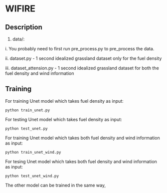 # WIFIRE

## Description


1. data/:

  i. You probably need to first run pre_process.py to pre_process the data.
  
  ii. dataset.py -  1 second idealized grassland dataset only for the fuel density
  
  iii. dataset_attension.py - 1 second idealized grassland dataset for both the fuel density and wind information


## Training



For training Unet model which takes fuel density as input:

```python train_unet.py ```

For testing Unet model which takes fuel density as input:

```python test_unet.py ```

For training Unet model which takes both fuel density and wind information as input:

```python train_unet_wind.py ```

For tesing Unet model which takes both fuel density and wind information as input:

```python test_unet_wind.py ```

The other model can be trained in the same way,
